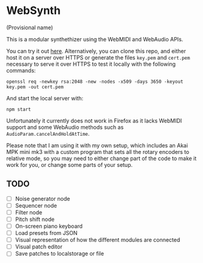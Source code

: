# WebSynth

(Provisional name)

This is a modular synthethizer using the WebMIDI and WebAudio APIs.

You can try it out [here](https://ura.yukimitsu.moe/music). Alternatively, you can clone this repo, and either host it on a server over HTTPS or generate the files `key.pem` and `cert.pem` necessary to serve it over HTTPS to test it locally with the following commands:
```
openssl req -newkey rsa:2048 -new -nodes -x509 -days 3650 -keyout key.pem -out cert.pem
```
And start the local server with:
```
npm start
```

Unfortunately it currently does not work in Firefox as it lacks WebMIDI support and some WebAudio methods such as `AudioParam.cancelAndHoldAtTime`.

Please note that I am using it with my own setup, which includes an Akai MPK mini mk3 with a custom program that sets all the rotary encoders to relative mode, so you may need to either change part of the code to make it work for you, or change some parts of your setup.

## TODO

- [ ] Noise generator node
- [ ] Sequencer node
- [ ] Filter node
- [ ] Pitch shift node
- [ ] On-screen piano keyboard
- [ ] Load presets from JSON
- [ ] Visual representation of how the different modules are connected
- [ ] Visual patch editor
- [ ] Save patches to localstorage or file
